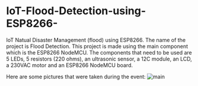 # IoT-Flood-Detection-using-ESP8266-
IoT Natual Disaster Management (flood) using ESP8266.
The name of the project is Flood Detection.
This project is made using the main component which is the ESP8266 NodeMCU.
The components that need to be used are 5 LEDs, 5 resistors (220 ohms), an ultrasonic sensor, a 12C module, an LCD, a 230VAC motor and an ESP8266 NodeMCU board.

Here are some pictures that were taken during the event:
![main](https://github.com/fsdkumk/IoT-Smart-Street-Light-using-ESP8266/assets/141599942/9a3e68b3-38b3-4af5-b3e1-67cba6ed4b08)
